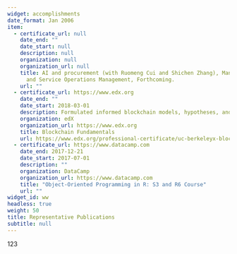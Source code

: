 ```yaml
---
widget: accomplishments
date_format: Jan 2006
item:
  - certificate_url: null
    date_end: ""
    date_start: null
    description: null
    organization: null
    organization_url: null
    title: AI and procurement (with Ruomeng Cui and Shichen Zhang), Manufacturing
      and Service Operations Management, Forthcoming.
    url: ""
  - certificate_url: https://www.edx.org
    date_end: ""
    date_start: 2018-03-01
    description: Formulated informed blockchain models, hypotheses, and use cases.
    organization: edX
    organization_url: https://www.edx.org
    title: Blockchain Fundamentals
    url: https://www.edx.org/professional-certificate/uc-berkeleyx-blockchain-fundamentals
  - certificate_url: https://www.datacamp.com
    date_end: 2017-12-21
    date_start: 2017-07-01
    description: ""
    organization: DataCamp
    organization_url: https://www.datacamp.com
    title: "Object-Oriented Programming in R: S3 and R6 Course"
    url: ""
widget_id: ww
headless: true
weight: 50
title: Representative Publications
subtitle: null
---
```

123